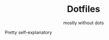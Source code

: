 <h1 align="center">Dotfiles</h1>
<p align="center">mostly without dots</p>

Pretty self-explanatory
